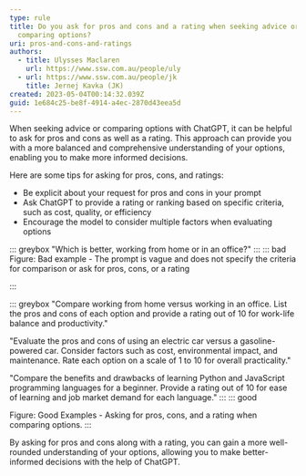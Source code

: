 ```yaml
---
type: rule
title: Do you ask for pros and cons and a rating when seeking advice or
  comparing options?
uri: pros-and-cons-and-ratings
authors:
  - title: Ulysses Maclaren
    url: https://www.ssw.com.au/people/uly
  - url: https://www.ssw.com.au/people/jk
    title: Jernej Kavka (JK)
created: 2023-05-04T00:14:32.039Z
guid: 1e684c25-be8f-4914-a4ec-2870d43eea5d
---
```

When seeking advice or comparing options with ChatGPT, it can be helpful to ask for pros and cons as well as a rating. This approach can provide you with a more balanced and comprehensive understanding of your options, enabling you to make more informed decisions.
            
<!--endintro-->

 
Here are some tips for asking for pros, cons, and ratings:

* Be explicit about your request for pros and cons in your prompt
* Ask ChatGPT to provide a rating or ranking based on specific criteria, such as cost, quality, or efficiency
* Encourage the model to consider multiple factors when evaluating options

::: greybox
"Which is better, working from home or in an office?"
:::
::: bad
Figure: Bad example - The prompt is vague and does not specify the criteria for comparison or ask for pros, cons, or a rating

:::

::: greybox
"Compare working from home versus working in an office. List the pros and cons of each option and provide a rating out of 10 for work-life balance and productivity." 

"Evaluate the pros and cons of using an electric car versus a gasoline-powered car. Consider factors such as cost, environmental impact, and maintenance. Rate each option on a scale of 1 to 10 for overall practicality."

"Compare the benefits and drawbacks of learning Python and JavaScript programming languages for a beginner. Provide a rating out of 10 for ease of learning and job market demand for each language."
:::
::: good

Figure: Good Examples - Asking for pros, cons, and a rating when comparing options.
:::
 
By asking for pros and cons along with a rating, you can gain a more well-rounded understanding of your options, allowing you to make better-informed decisions with the help of ChatGPT.